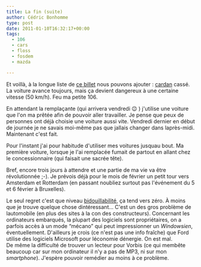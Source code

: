 ```yaml
---
title: La fin (suite)
author: Cédric Bonhomme
type: post
date: 2011-01-10T16:32:17+00:00
tags:
  - 106
  - cars
  - floss
  - fosdem
  - mazda

---
```

Et voillà, à la longue liste de [ce billet][1] nous pouvons ajouter : [cardan][2] cassé. La voiture avance toujours, mais ça devient dangereux à une certaine vitesse (50 km/h). Feu ma petite 106.

En attendant la remplaçante (qui arrivera vendredi 😉 ) j'utilise une voiture que l'on ma prêtée afin de pouvoir aller travailler. Je pense que peux de personnes ont déjà choisie une voiture aussi vite. Vendredi dernier en début de journée je ne savais moi-même pas que jallais changer dans laprès-midi. Maintenant c'est fait.

Pour l'instant j'ai pour habitude d'utiliser mes voitures jusquau bout. Ma première voiture, lorsque je l'ai remplacée fumait de partout en allant chez le concessionnaire (qui faisait une sacrée tête).

Bref, encore trois jours à attendre et une partie de ma vie va être révolutionnée ;-). Je prévois déjà pour le mois de février un petit tour vers Amsterdam et Rotterdam (en passant noubliez surtout pas l'événement du 5 et 6 février à Bruxelles).

Le seul regret c'est que niveau [bidouillabilité][3], ça tend vers zéro. À moins que je trouve quelque chose dintéressant… C'est un des gros problème de lautomobile (en plus des sites à la con des constructeurs). Concernant les ordinateurs embarqués, la plupart des logiciels sont propriétaires, on a parfois accès à un mode &#8220;mécano&#8221; qui peut impressionner un _Windowsien_, éventuellement. D'ailleurs je crois (ce n'est pas une info fraîche) que Ford utilise des logiciels Microsoft pour léconomie dénergie. On est mal.  
De même la difficulté de trouver un lecteur pour Vorbis (ce qui membête beaucoup car sur mon ordinateur il n'y a pas de MP3, ni sur mon _smartphone_). J'espère pouvoir remédier au moins à ce problème.

 [1]: http://blog.cedricbonhomme.org/2010/12/16/la-fin/
 [2]: http://fr.wikipedia.org/wiki/Joint_de_Cardan
 [3]: http://fr.wikipedia.org/wiki/Bidouillabilit%C3%A9
